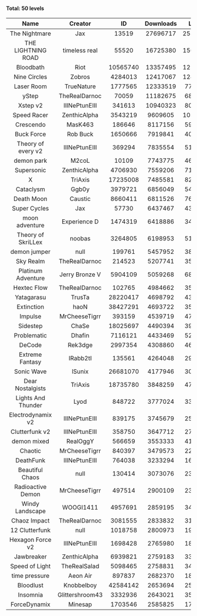 #### Total: 50 levels

| Name | Creator | ID | Downloads | Likes |
|:---:|:---:|:---:|:---:|:---:|
| The Nightmare | Jax | 13519 | 27696717 | 2537527
| THE LIGHTNING ROAD | timeless real | 55520 | 16725380 | 1506346
| Bloodbath | Riot | 10565740 | 13357495 | 1212336
| Nine Circles | Zobros | 4284013 | 12417067 | 1247444
| Laser Room | TrueNature | 1777565 | 12333519 | 774442
| yStep | TheRealDarnoc | 70059 | 11182675 | 689914
| Xstep v2 | IIINePtunEIII | 341613 | 10940323 | 802882
| Speed Racer | ZenthicAlpha | 3543219 | 9609605 | 1033852
| Crescendo | MasK463 | 186646 | 8117156 | 594015
| Buck Force | Rob Buck | 1650666 | 7919841 | 403371
| Theory of every v2 | IIINePtunEIII | 369294 | 7835554 | 515411
| demon park | M2coL | 10109 | 7743775 | 468645
| Supersonic | ZenthicAlpha | 4706930 | 7559206 | 719345
| X | TriAxis | 17235008 | 7485581 | 824999
| Cataclysm | Ggb0y | 3979721 | 6856049 | 548301
| Death Moon  | Caustic | 8660411 | 6811526 | 768061
| Super Cycles | Jax | 57730 | 6437467 | 439095
| moon adventure | Experience D | 1474319 | 6418886 | 346555
| Theory of SkriLLex | noobas | 3264805 | 6198953 | 517827
| demon jumper | null | 199761 | 5457952 | 382826
| Sky Realm | TheRealDarnoc | 214523 | 5207741 | 358139
| Platinum Adventure | Jerry Bronze V | 5904109 | 5059268 | 685684
| Hextec Flow | TheRealDarnoc | 102765 | 4984662 | 356398
| Yatagarasu  | TrusTa | 28220417 | 4698792 | 436012
| Extinction | haoN | 38427291 | 4693722 | 352030
| Impulse | MrCheeseTigrr | 393159 | 4539719 | 476568
| Sidestep | ChaSe | 18025697 | 4490394 | 393737
| Problematic | Dhafin | 7116121 | 4433469 | 520040
| DeCode | Rek3dge | 2997354 | 4308860 | 469097
| Extreme Fantasy | IRabb2tI | 135561 | 4264048 | 296443
| Sonic Wave | lSunix | 26681070 | 4177946 | 300546
| Dear Nostalgists | TriAxis | 18735780 | 3848259 | 476651
| Lights And Thunder | Lyod | 848722 | 3777024 | 338061
| Electrodynamix v2 | IIINePtunEIII | 839175 | 3745679 | 256612
| Clutterfunk v2 | IIINePtunEIII | 358750 | 3647712 | 278404
| demon mixed | RealOggY | 566659 | 3553333 | 413504
| Chaotic | MrCheeseTigrr | 840397 | 3479573 | 228411
| DeathFunk | IIINePtunEIII | 764038 | 3233294 | 167200
| Beautiful Chaos | null | 130414 | 3073076 | 231024
| Radioactive Demon | MrCheeseTigrr | 497514 | 2900109 | 233951
| Windy Landscape | WOOGI1411 | 4957691 | 2859195 | 342037
| Chaoz Impact | TheRealDarnoc | 3081555 | 2833832 | 317504
| 12 Clutterfunk | null | 1018758 | 2800973 | 191260
| Hexagon Force v2 | IIINePtunEIII | 1698428 | 2765980 | 189360
| Jawbreaker | ZenthicAlpha | 6939821 | 2759183 | 332219
| Speed of Light | TheRealSalad | 5098465 | 2758831 | 341878
| time pressure | Aeon Air | 897837 | 2682370 | 182661
| Bloodlust | Knobbelboy | 42584142 | 2653694 | 252641
| Insomnia | Glittershroom43 | 3332936 | 2643021 | 350970
| ForceDynamix | Minesap | 1703546 | 2585825 | 177260
